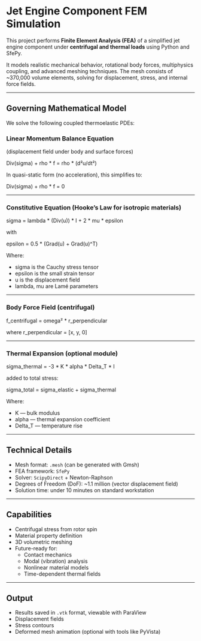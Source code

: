 #  Jet Engine Component FEM Simulation

This project performs **Finite Element Analysis (FEA)** of a simplified jet engine component under **centrifugal and thermal loads** using Python and SfePy.

It models realistic mechanical behavior, rotational body forces, multiphysics coupling, and advanced meshing techniques. The mesh consists of ~370,000 volume elements, solving for displacement, stress, and internal force fields.

---

##  Governing Mathematical Model

We solve the following coupled thermoelastic PDEs:

### Linear Momentum Balance Equation

(displacement field under body and surface forces)

Div(sigma) + rho * f = rho * (d²u/dt²)

In quasi-static form (no acceleration), this simplifies to:

Div(sigma) + rho * f = 0

---

### Constitutive Equation (Hooke’s Law for isotropic materials)

sigma = lambda * (Div(u)) * I + 2 * mu * epsilon

with

epsilon = 0.5 * (Grad(u) + Grad(u)^T)

Where:

- sigma is the Cauchy stress tensor
- epsilon is the small strain tensor
- u is the displacement field
- lambda, mu are Lamé parameters

---

### Body Force Field (centrifugal)

f_centrifugal = omega² * r_perpendicular

where r_perpendicular = [x, y, 0]

---

### Thermal Expansion (optional module)

sigma_thermal = -3 * K * alpha * Delta_T * I

added to total stress:

sigma_total = sigma_elastic + sigma_thermal

Where:

- K — bulk modulus
- alpha — thermal expansion coefficient
- Delta_T — temperature rise

---

## Technical Details

- Mesh format: `.mesh` (can be generated with Gmsh)
- FEA framework: `SfePy`
- Solver: `ScipyDirect` + Newton-Raphson
- Degrees of Freedom (DoF): ~1.1 million (vector displacement field)
- Solution time: under 10 minutes on standard workstation

---

## Capabilities

- Centrifugal stress from rotor spin
- Material property definition
- 3D volumetric meshing
- Future-ready for:
  - Contact mechanics
  - Modal (vibration) analysis
  - Nonlinear material models
  - Time-dependent thermal fields

---

##  Output

- Results saved in `.vtk` format, viewable with ParaView
- Displacement fields
- Stress contours
- Deformed mesh animation (optional with tools like PyVista)
